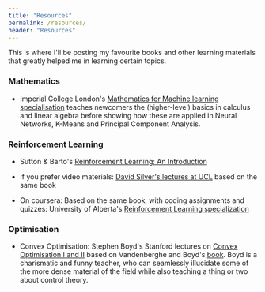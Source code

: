 ```yaml
---
title: "Resources"
permalink: /resources/
header: "Resources"
---
```


This is where I'll be posting my favourite books and other learning materials that greatly helped me in learning certain topics.

### Mathematics
* Imperial College London's [Mathematics for Machine learning specialisation](https://www.coursera.org/specializations/mathematics-machine-learning) teaches newcomers the (higher-level) basics in calculus and linear algebra before showing how these are applied in Neural Networks, K-Means and Principal Component Analysis.

### Reinforcement Learning
* Sutton & Barto's [Reinforcement Learning: An Introduction](http://www.incompleteideas.net/book/the-book-2nd.html)

* If you prefer video materials: [David Silver's lectures at UCL](https://www.youtube.com/playlist?list=PLqYmG7hTraZDM-OYHWgPebj2MfCFzFObQ) based on the same book

* On coursera: Based on the same book, with coding assignments and quizzes: University of Alberta's [Reinforcement Learning specialization](https://www.coursera.org/specializations/reinforcement-learning)

### Optimisation
* Convex Optimisation: Stephen Boyd's Stanford lectures on [Convex Optimisation I and II](https://www.youtube.com/playlist?list=PL3940DD956CDF0622) based on Vandenberghe and Boyd's [book](https://web.stanford.edu/~boyd/cvxbook/). Boyd is a charismatic and funny teacher, who can seamlessly illucidate some of the more dense material of the field while also teaching a thing or two about control theory.
